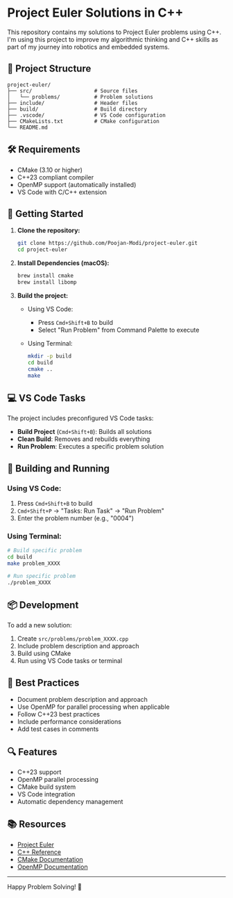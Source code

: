 # Project Euler Solutions in C++

This repository contains my solutions to Project Euler problems using C++.
I'm using this project to improve my algorithmic thinking and C++ skills as part of my journey into robotics and embedded systems.

## 📁 Project Structure

```
project-euler/
├── src/                    # Source files
│   └── problems/           # Problem solutions
├── include/                # Header files
├── build/                  # Build directory
├── .vscode/                # VS Code configuration
├── CMakeLists.txt          # CMake configuration
└── README.md
```

## 🛠️ Requirements

- CMake (3.10 or higher)
- C++23 compliant compiler
- OpenMP support (automatically installed)
- VS Code with C/C++ extension

## 🚀 Getting Started

1. **Clone the repository:**
   ```bash
   git clone https://github.com/Poojan-Modi/project-euler.git
   cd project-euler
   ```

2. **Install Dependencies (macOS):**
   ```bash
   brew install cmake
   brew install libomp
   ```

3. **Build the project:**
   - Using VS Code:
     - Press `Cmd+Shift+B` to build
     - Select "Run Problem" from Command Palette to execute
   
   - Using Terminal:
     ```bash
     mkdir -p build
     cd build
     cmake ..
     make
     ```

## 💻 VS Code Tasks

The project includes preconfigured VS Code tasks:

- **Build Project** (`Cmd+Shift+B`): Builds all solutions
- **Clean Build**: Removes and rebuilds everything
- **Run Problem**: Executes a specific problem solution

## 🔧 Building and Running

### Using VS Code:
1. Press `Cmd+Shift+B` to build
2. `Cmd+Shift+P` → "Tasks: Run Task" → "Run Problem"
3. Enter the problem number (e.g., "0004")

### Using Terminal:
```bash
# Build specific problem
cd build
make problem_XXXX

# Run specific problem
./problem_XXXX
```

## 📦 Development

To add a new solution:

1. Create `src/problems/problem_XXXX.cpp`
2. Include problem description and approach
3. Build using CMake
4. Run using VS Code tasks or terminal

## 🎯 Best Practices

- Document problem description and approach
- Use OpenMP for parallel processing when applicable
- Follow C++23 best practices
- Include performance considerations
- Add test cases in comments

## 🔍 Features

- C++23 support
- OpenMP parallel processing
- CMake build system
- VS Code integration
- Automatic dependency management

## 📚 Resources

- [Project Euler](https://projecteuler.net/)
- [C++ Reference](https://en.cppreference.com/)
- [CMake Documentation](https://cmake.org/documentation/)
- [OpenMP Documentation](https://www.openmp.org/specifications/)

---

Happy Problem Solving! 🎉